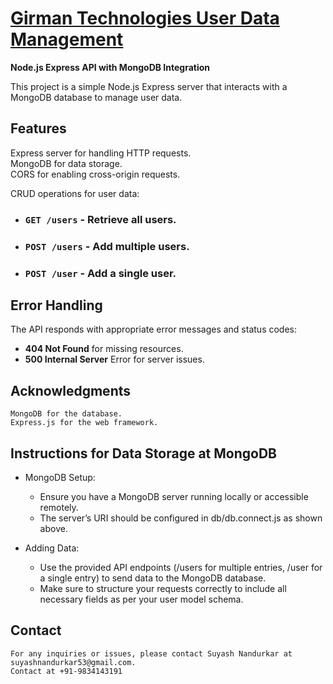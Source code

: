# [Girman Technologies User Data Management](https://girman-tech-be.vercel.app/)

**Node.js Express API with MongoDB Integration**

This project is a simple Node.js Express server that interacts with a MongoDB database to manage user data.

## Features

Express server for handling HTTP requests.\
MongoDB for data storage.\
CORS for enabling cross-origin requests.

CRUD operations for user data:

- ### `GET /users` - Retrieve all users.

- ### `POST /users` - Add multiple users.

- ### `POST /user` - Add a single user.

## Error Handling

The API responds with appropriate error messages and status codes:

- **404 Not Found** for missing resources.
- **500 Internal Server** Error for server issues.

## Acknowledgments

    MongoDB for the database.
    Express.js for the web framework.

## Instructions for Data Storage at MongoDB

- MongoDB Setup:

  - Ensure you have a MongoDB server running locally or accessible remotely.
  - The server’s URI should be configured in db/db.connect.js as shown above.

- Adding Data:

  - Use the provided API endpoints (/users for multiple entries, /user for a single entry) to send data to the MongoDB database.
  - Make sure to structure your requests correctly to include all necessary fields as per your user model schema.

## Contact

    For any inquiries or issues, please contact Suyash Nandurkar at suyashnandurkar53@gmail.com.
    Contact at +91-9834143191
